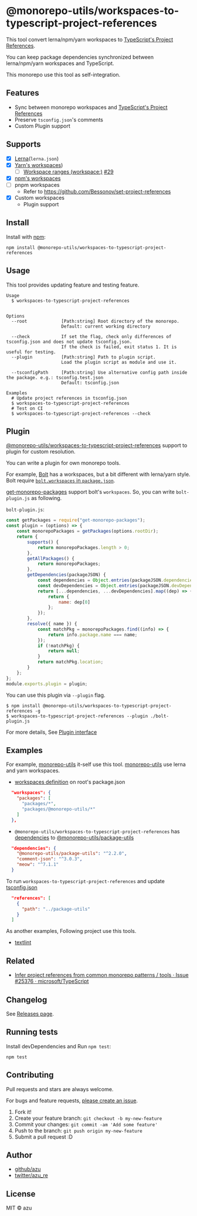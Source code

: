 # @monorepo-utils/workspaces-to-typescript-project-references

This tool convert lerna/npm/yarn workspaces to [TypeScript's Project References](https://www.typescriptlang.org/docs/handbook/project-references.html).

You can keep package dependencies synchronized between lerna/npm/yarn workspaces and TypeScript.

This monorepo use this tool as self-integration.

## Features

- Sync between monorepo workspaces and [TypeScript's Project References](https://www.typescriptlang.org/docs/handbook/project-references.html)
- Preserve `tsconfig.json`'s comments
- Custom Plugin support

## Supports

- [x] [Lerna](https://github.com/lerna/lerna)(`lerna.json`)
- [x] [Yarn's workspaces](https://classic.yarnpkg.com/en/docs/workspaces/))
    - [ ] [Workspace ranges (workspace:)](https://yarnpkg.com/features/workspaces#workspace-ranges-workspace) [#29](https://github.com/azu/monorepo-utils/issues/29)
- [x] [npm's workspaces](https://github.com/npm/rfcs/blob/26e8ac6ee176943d6522d5d057fab05e37655e1c/accepted/0000-workspaces.md)
- [ ] pnpm workspaces
    - Refer to <https://github.com/Bessonov/set-project-references>
- [x] Custom workspaces
    - Plugin support

## Install

Install with [npm](https://www.npmjs.com/):

    npm install @monorepo-utils/workspaces-to-typescript-project-references

## Usage

This tool provides updating feature and testing feature.

    Usage
      $ workspaces-to-typescript-project-references
 

    Options
      --root             [Path:string] Root directory of the monorepo. 
                         Default: current working directory

      --check            If set the flag, check only differences of tsconfig.json and does not update tsconfig.json.
                         If the check is failed, exit status 1. It is useful for testing.       
      --plugin           [Path:string] Path to plugin script.
                         Load the plugin script as module and use it. 
                           
      --tsconfigPath     [Path:string] Use alternative config path inside the package. e.g.: tsconfig.test.json
                         Default: tsconfig.json

    Examples
      # Update project references in tsconfig.json
      $ workspaces-to-typescript-project-references
      # Test on CI
      $ workspaces-to-typescript-project-references --check

## Plugin

[@monorepo-utils/workspaces-to-typescript-project-references](https://github.com/azu/monorepo-utils/tree/master/packages/@monorepo-utils/workspaces-to-typescript-project-references) support to plugin for custom resolution.

You can write a plugin for own monorepo tools.

For example, [Bolt](https://github.com/boltpkg/bolt) has a workspaces, but a bit different with lerna/yarn style.
Bolt require [`bolt.workspaces` in `package.json`](https://github.com/boltpkg/bolt#configuration).

[get-monorepo-packages](https://github.com/azz/get-monorepo-packages) support bolt's `workspaces`.
So, you can write `bolt-plugin.js` as following.

`bolt-plugin.js`:
```js
const getPackages = require("get-monorepo-packages");
const plugin = (options) => {
    const monorepoPackages = getPackages(options.rootDir);
    return {
        supports() {
            return monorepoPackages.length > 0;
        },
        getAllPackages() {
            return monorepoPackages;
        },
        getDependencies(packageJSON) {
            const dependencies = Object.entries(packageJSON.dependencies ?? {});
            const devDependencies = Object.entries(packageJSON.devDependencies ?? {});
            return [...dependencies, ...devDependencies].map((dep) => {
                return {
                    name: dep[0]
                };
            });
        },
        resolve({ name }) {
            const matchPkg = monorepoPackages.find((info) => {
                return info.package.name === name;
            });
            if (!matchPkg) {
                return null;
            }
            return matchPkg.location;
        }
    };
};
module.exports.plugin = plugin;
```

You can use this plugin via `--plugin` flag.

```
$ npm install @monorepo-utils/workspaces-to-typescript-project-references -g
$ workspaces-to-typescript-project-references --plugin ./bolt-plugin.js
```
 
For more details, See [Plugin interface](./src/manager/PackageManagerPlugin.ts)

## Examples

For example, [monorepo-utils](https://github.com/azu/monorepo-utils) it-self use this tool.
[monorepo-utils](https://github.com/azu/monorepo-utils) use lerna and yarn workspaces.

- [workspaces definition](https://github.com/azu/monorepo-utils/blob/99fcc68078fae56a8c84f4a9bf4bdff7a3d4cc76/package.json#L26-L31) on root's package.json

```json
  "workspaces": {
    "packages": [
      "packages/*",
      "packages/@monorepo-utils/*"
    ]
  },
```

- `@monorepo-utils/workspaces-to-typescript-project-references` has [dependencies](https://github.com/azu/monorepo-utils/blob/39b7bacee6094096adca5ac5c9c2d2a759a38419/packages/@monorepo-utils/workspaces-to-typescript-project-references/package.json#L71) to [@monorepo-utils/package-utils](../package-utils)

```json
  "dependencies": {
    "@monorepo-utils/package-utils": "^2.2.0",
    "comment-json": "^3.0.3",
    "meow": "^7.1.1"
  }
```

To run `workspaces-to-typescript-project-references` and update [tsconfig.json](https://github.com/azu/monorepo-utils/blob/e83e457371bc30d3332da3082ecc5a4de848e128/packages/%40monorepo-utils/workspaces-to-typescript-project-references/tsconfig.json#L38-L42) 

```json
  "references": [
    {
      "path": "../package-utils"
    }
  ]
```

As another examples, Following project use this tools.

- [textlint](https://github.com/textlint/textlint)

## Related

- [Infer project references from common monorepo patterns / tools · Issue #25376 · microsoft/TypeScript](https://github.com/microsoft/TypeScript/issues/25376)

## Changelog

See [Releases page](https://github.com/azu/monorepo-utils/releases).

## Running tests

Install devDependencies and Run `npm test`:

    npm test

## Contributing

Pull requests and stars are always welcome.

For bugs and feature requests, [please create an issue](https://github.com/azu/monorepo-utils/issues).

1. Fork it!
2. Create your feature branch: `git checkout -b my-new-feature`
3. Commit your changes: `git commit -am 'Add some feature'`
4. Push to the branch: `git push origin my-new-feature`
5. Submit a pull request :D

## Author

- [github/azu](https://github.com/azu)
- [twitter/azu_re](https://twitter.com/azu_re)

## License

MIT © azu
